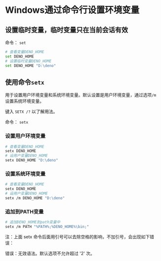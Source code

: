 # Windows通过命令行设置环境变量

## 设置临时变量，临时变量只在当前会话有效

命令： `set`

```sh
# 查看变量DENO_HOME
set DENO_HOME
# 设置临时变量DENO_HOME
set DENO_HOME "D:\deno"

```

## 使用命令`setx`

用于设置用户环境变量和系统环境变量。默认设置是用户环境变量，通过选项`/m`设置系统环境变量。

键入 `SETX /?` 以了解用法。

命令： `setx`

### 设置用户环境变量

```sh
# 查看变量DENO_HOME
setx DENO_HOME
# 设用户变量DENO_HOME
setx DENO_HOME "D:\deno"

```

### 设置系统环境变量

```sh
# 查看变量DENO_HOME
setx DENO_HOME
# 设用户变量DENO_HOME
setx /m DENO_HOME "D:\deno"

```

### 追加到PATH变量
```sh
# 追加DENO_HOME到path变量中
setx /m PATH "%PATH%;%DENO_HOME%\bin;"
```

注：上面 setx 命令后面用引号可以去除空格的影响，不加引号，会出现如下错误：

错误：无效语法。默认选项不允许超过 '2' 次。
